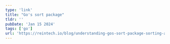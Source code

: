 ```yaml
---
type: 'link'
title: "Go's sort package"
tldr: ''
pubDate: 'Jan 15 2024'
tags: ['go']
url: 'https://reintech.io/blog/understanding-gos-sort-package-sorting-and-searching'
---
```

